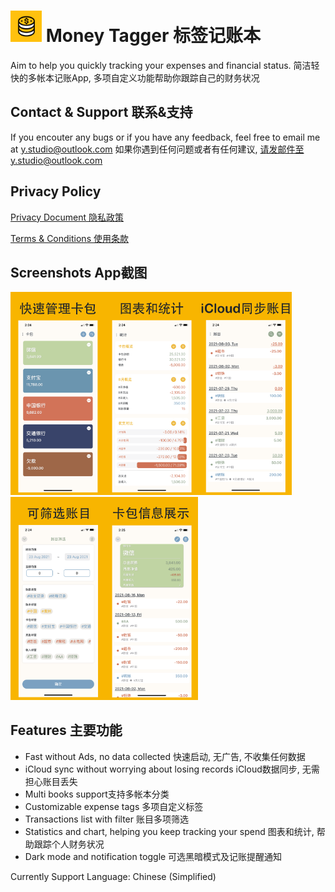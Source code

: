 # <img src="/app_logo.png" width="50"> Money Tagger 标签记账本

Aim to help you quickly tracking your expenses and financial status.
简洁轻快的多帐本记账App, 多项自定义功能帮助你跟踪自己的财务状况

## Contact & Support 联系&支持

If you encouter any bugs or if you have any feedback, feel free to email me at y.studio@outlook.com
如果你遇到任何问题或者有任何建议, 请发邮件至y.studio@outlook.com

## Privacy Policy

[Privacy Document 隐私政策](https://github.com/ywang035/ios-moneytagger-support/blob/main/apppolicy.md)

[Terms & Conditions 使用条款](https://github.com/ywang035/ios-moneytagger-support/blob/main/termsconditions.md)

## Screenshots App截图
<img src="/screenshot/image%201.png" width="150"><img src="/screenshot/image%202.png" width="150"><img src="/screenshot/image%203.png" width="150"><img src="/screenshot/image%204.png" width="150"><img src="/screenshot/image%205.png" width="150">

## Features 主要功能
- Fast without Ads, no data collected 快速启动, 无广告, 不收集任何数据
- iCloud sync without worrying about losing records iCloud数据同步, 无需担心账目丢失
- Multi books support支持多帐本分类
- Customizable expense tags 多项自定义标签
- Transactions list with filter 账目多项筛选
- Statistics and chart, helping you keep tracking your spend 图表和统计, 帮助跟踪个人财务状况
- Dark mode and notification toggle 可选黑暗模式及记账提醒通知

Currently Support Language: Chinese (Simplified)
